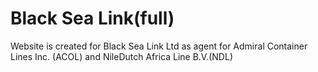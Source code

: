 # Black Sea Link(full)

Website is created for Black Sea Link Ltd as agent for Admiral Container Lines Inc. (ACOL) and NileDutch Africa Line B.V.(NDL)